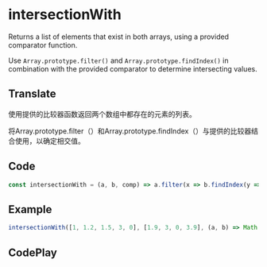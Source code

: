 # intersectionWith

Returns a list of elements that exist in both arrays, using a provided comparator function.

Use `Array.prototype.filter()` and `Array.prototype.findIndex()` in combination with the provided comparator to determine intersecting values.

## Translate

使用提供的比较器函数返回两个数组中都存在的元素的列表。

将Array.prototype.filter（）和Array.prototype.findIndex（）与提供的比较器结合使用，以确定相交值。

## Code

```js
const intersectionWith = (a, b, comp) => a.filter(x => b.findIndex(y => comp(x, y)) !== -1);
```

## Example

```js
intersectionWith([1, 1.2, 1.5, 3, 0], [1.9, 3, 0, 3.9], (a, b) => Math.round(a) === Math.round(b)); // [1.5, 3, 0]
```

## CodePlay

<template>
  <code-play codeplay-id="" />
</template>
